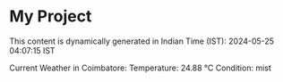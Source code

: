 # My Project

This content is dynamically generated in Indian Time (IST): 2024-05-25 04:07:15 IST


Current Weather in Coimbatore:
Temperature: 24.88 °C
Condition: mist
